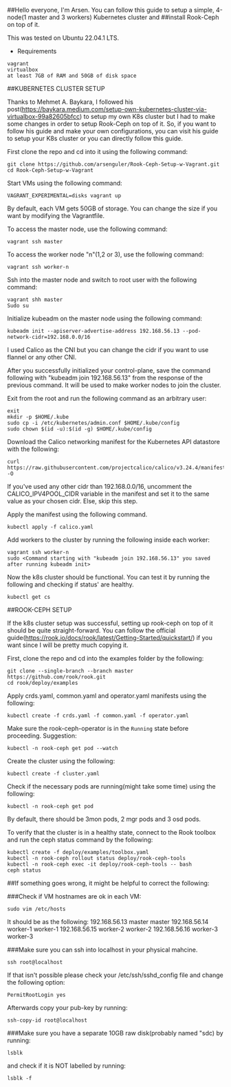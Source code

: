 ##Hello everyone, I'm Arsen. You can follow this guide to setup a simple, 4-node(1 master and 3 workers) Kubernetes cluster and
##install Rook-Ceph on top of it.

This was tested on Ubuntu 22.04.1 LTS.
* Requirements
```
vagrant
virtualbox
at least 7GB of RAM and 50GB of disk space
```

##KUBERNETES CLUSTER SETUP

Thanks to Mehmet A. Baykara, I followed his post(https://baykara.medium.com/setup-own-kubernetes-cluster-via-virtualbox-99a82605bfcc)
to setup my own K8s cluster but I had to make some changes in order to setup Rook-Ceph on top of it. So, if you want to follow
his guide and make your own configurations, you can visit his guide to setup your K8s cluster or you can directly follow this guide.

First clone the repo and cd into it using the following command:
```
git clone https://github.com/arsenguler/Rook-Ceph-Setup-w-Vagrant.git
cd Rook-Ceph-Setup-w-Vagrant
```
Start VMs using the following command:
``` 
VAGRANT_EXPERIMENTAL=disks vagrant up
```
By default, each VM gets 50GB of storage. You can change the size if you want by modifying the Vagrantfile.

To access the master node, use the following command:
```
vagrant ssh master
```

To access the worker node "n"(1,2 or 3), use the following command:
```
vagrant ssh worker-n
```

Ssh into the master node and switch to root user with the following command:
```
vagrant shh master
Sudo su
```

Initialize kubeadm on the master node using the following command:
```
kubeadm init --apiserver-advertise-address 192.168.56.13 --pod-network-cidr=192.168.0.0/16
```
I used Calico as the CNI but you can change the cidr if you want to use flannel or any other CNI.

After you successfully initialized your control-plane, save the command following with
"kubeadm join 192.168.56.13" from the response of the previous command. It will be used to make
worker nodes to join the cluster.


Exit from the root and run the following command as an arbitrary user:
```
exit
mkdir -p $HOME/.kube
sudo cp -i /etc/kubernetes/admin.conf $HOME/.kube/config
sudo chown $(id -u):$(id -g) $HOME/.kube/config
```

Download the Calico networking manifest for the Kubernetes API datastore with the following:
```
curl https://raw.githubusercontent.com/projectcalico/calico/v3.24.4/manifests/calico.yaml -O
```

If you've used any other cidr than 192.168.0.0/16, uncomment the CALICO_IPV4POOL_CIDR variable 
in the manifest and set it to the same value as your chosen cidr. Else, skip this step.

Apply the manifest using the following command.
```
kubectl apply -f calico.yaml
```

Add workers to the cluster by running the following inside each worker:
```
vagrant ssh worker-n
sudo <Command starting with "kubeadm join 192.168.56.13" you saved after running kubeadm init>
```

Now the k8s cluster should be functional. You can test it by running the following and checking if
status' are healthy.
```
kubectl get cs
```

##ROOK-CEPH SETUP

If the k8s cluster setup was successful, setting up rook-ceph on top of it should be quite straight-forward.
You can follow the official guide(https://rook.io/docs/rook/latest/Getting-Started/quickstart/) if you want
since I will be pretty much copying it.

First, clone the repo and cd into the examples folder by the following:
```
git clone --single-branch --branch master https://github.com/rook/rook.git
cd rook/deploy/examples
```

Apply crds.yaml, common.yaml and operator.yaml manifests using the following:
```
kubectl create -f crds.yaml -f common.yaml -f operator.yaml
```

Make sure the rook-ceph-operator is in the `Running` state before proceeding. Suggestion:
```
kubectl -n rook-ceph get pod --watch
```

Create the cluster using the following:
```
kubectl create -f cluster.yaml
```

Check if the necessary pods are running(might take some time) using the following:
```
kubectl -n rook-ceph get pod
```
By default, there should be 3mon pods, 2 mgr pods and 3 osd pods.

To verify that the cluster is in a healthy state, connect to the Rook toolbox
and run the ceph status command by the following:
```
kubectl create -f deploy/examples/toolbox.yaml
kubectl -n rook-ceph rollout status deploy/rook-ceph-tools
kubectl -n rook-ceph exec -it deploy/rook-ceph-tools -- bash
ceph status
```

##If something goes wrong, it might be helpful to correct the following:

###Check if VM hostnames are ok in each VM:
```
sudo vim /etc/hosts
```
It should be as the following:
192.168.56.13  master master
192.168.56.14  worker-1 worker-1
192.168.56.15  worker-2 worker-2
192.168.56.16  worker-3 worker-3

###Make sure you can ssh into localhost in your physical mahcine.
```
ssh root@localhost
```
If that isn't possible please check your /etc/ssh/sshd_config file and change the 
following option:
```
PermitRootLogin yes
```
Afterwards copy your pub-key by running:
```
ssh-copy-id root@localhost
```

###Make sure you have a separate 10GB raw disk(probably named "sdc) by running:
```
lsblk
```
and check if it is NOT labelled by running:
```
lsblk -f
```
